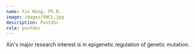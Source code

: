```yaml
---
name: Xin Wang, Ph.D.
image: images/XWCL.jpg
description: Postdoc
role: postdoc
---
```

Xin's major research interest is in epigenetic regulation of genetic mutation.
